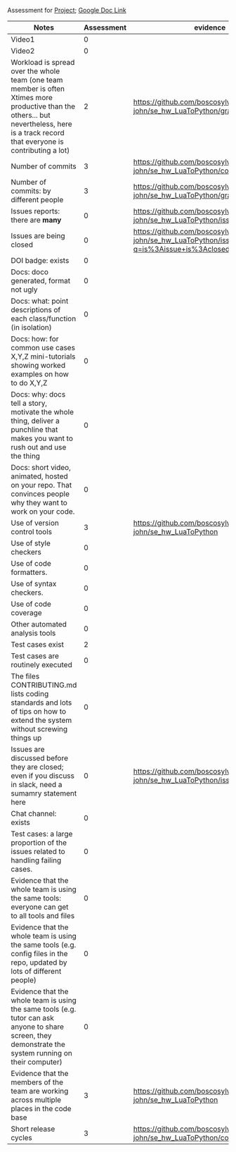 Assessment for [Project](https://github.com/akshat22/SE_HW2345); [Google Doc Link](https://docs.google.com/spreadsheets/d/1KuW-SH46KmFW0grEX2wT01jicUSew_5sr1QdGuSrweU/edit#gid=2137081695&range=C36)

| Notes                                                                                                                                                                                    | Assessment | evidence                                                                                 |
|------------------------------------------------------------------------------------------------------------------------------------------------------------------------------------------|------------|------------------------------------------------------------------------------------------|
| Video1                                                                                                                                                                                   | 0          ||                                                                                         | 
| Video2                                                                                                                                                                                   | 0          ||                                                                                         |            
| Workload is spread over the whole team (one team member is often Xtimes more productive than the others... but nevertheless, here is a track record that everyone is contributing a lot) | 2          | https://github.com/boscosylvester-john/se_hw_LuaToPython/graphs/contributors             |
| Number of commits                                                                                                                                                                        | 3          | https://github.com/boscosylvester-john/se_hw_LuaToPython/commits/main                    |
| Number of commits: by different people                                                                                                                                                   | 3          | https://github.com/boscosylvester-john/se_hw_LuaToPython/graphs/contributors             |
| Issues reports: there are **many**                                                                                                                                                       | 0          | https://github.com/boscosylvester-john/se_hw_LuaToPython/issues                          |
| Issues are being closed                                                                                                                                                                  | 0          | https://github.com/boscosylvester-john/se_hw_LuaToPython/issues?q=is%3Aissue+is%3Aclosed |
| DOI badge: exists                                                                                                                                                                        | 0          ||
| Docs: doco generated, format not ugly                                                                                                                                                    | 0          ||
| Docs: what: point descriptions of each class/function (in isolation)                                                                                                                     | 0          ||
| Docs: how: for common use cases X,Y,Z mini-tutorials showing worked examples on how to do X,Y,Z                                                                                          | 0          ||
| Docs: why: docs tell a story, motivate the whole thing, deliver a punchline that makes you want to rush out and use the thing                                                            | 0          ||
| Docs: short video, animated, hosted on your repo. That convinces people why they want to work on your code.                                                                              | 0          ||
| Use of version control tools                                                                                                                                                             | 3          | https://github.com/boscosylvester-john/se_hw_LuaToPython                                 |
| Use of style checkers                                                                                                                                                                    | 0          ||
| Use of code formatters.                                                                                                                                                                  | 0          ||
| Use of syntax checkers.                                                                                                                                                                  | 0          ||
| Use of code coverage                                                                                                                                                                     | 0          ||
| Other automated analysis tools                                                                                                                                                           | 0          ||
| Test cases exist                                                                                                                                                                         | 2          ||
| Test cases are routinely executed                                                                                                                                                        | 0          ||
| The files CONTRIBUTING.md lists coding standards and lots of tips on how to extend the system without screwing things up                                                                 | 0          ||
| Issues are discussed before they are closed; even if you discuss in slack, need a sumamry statement here                                                                                 | 0          | https://github.com/boscosylvester-john/se_hw_LuaToPython/issues                          |
| Chat channel: exists                                                                                                                                                                     | 0          ||
| Test cases: a large proportion of the issues related to handling failing cases.                                                                                                          | 0          ||
| Evidence that the whole team is using the same tools: everyone can get to all tools and files                                                                                            | 0          ||
| Evidence that the whole team is using the same tools (e.g. config files in the repo, updated by lots of different people)                                                                | 0          ||
| Evidence that the whole team is using the same tools (e.g. tutor can ask anyone to share screen, they demonstrate the system running on their computer)                                  | 0          ||
| Evidence that the members of the team are working across multiple places in the code base                                                                                                | 3          | https://github.com/boscosylvester-john/se_hw_LuaToPython                                 | 
| Short release cycles                                                                                                                                                                     | 3          | https://github.com/boscosylvester-john/se_hw_LuaToPython/commits                         |